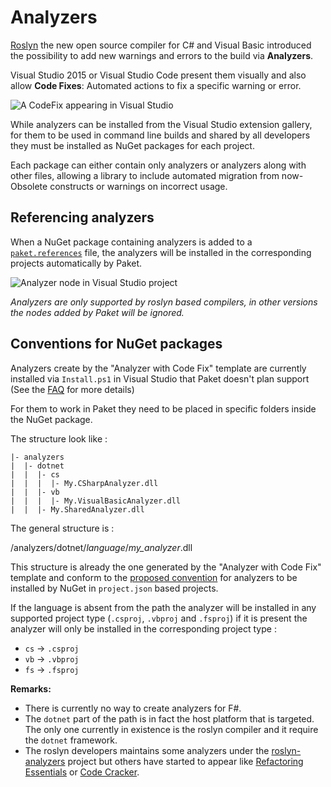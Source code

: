 # Analyzers

[Roslyn](https://github.com/dotnet/roslyn) the new open source compiler for C# and Visual Basic introduced the
possibility to add new warnings and errors to the build via **Analyzers**.

Visual Studio 2015 or Visual Studio Code present them visually and also allow **Code Fixes**: Automated
actions to fix a specific warning or error.

![A CodeFix appearing in Visual Studio](img/analyzers-demo.png)

While analyzers can be installed from the Visual Studio extension gallery, for them to be used in command line
builds and shared by all developers they must be installed as NuGet packages for each project.

Each package can either contain only analyzers or analyzers along with other files, allowing a library to include
automated migration from now-Obsolete constructs or warnings on incorrect usage. 

## Referencing analyzers


When a NuGet package containing analyzers is added to a [`paket.references`](references-files.html)
file, the analyzers will be installed in the corresponding projects automatically by Paket.

![Analyzer node in Visual Studio project](img/analyzers-in-vs.png)

*Analyzers are only supported by roslyn based compilers, in other versions the nodes added by Paket will be ignored.*

## Conventions for NuGet packages

Analyzers create by the "Analyzer with Code Fix" template are currently installed via `Install.ps1` in Visual Studio
that Paket doesn't plan support (See the [FAQ](faq.html#paket-vs-powershell-install-scripts) for more details)

For them to work in Paket they need to be placed in specific folders inside the NuGet package.

The structure look like :

```none
|- analyzers
|  |- dotnet
|  |  |- cs
|  |  |  |- My.CSharpAnalyzer.dll
|  |  |- vb
|  |  |  |- My.VisualBasicAnalyzer.dll
|  |  |- My.SharedAnalyzer.dll
```

The general structure is :

/analyzers/dotnet/*language*/*my_analyzer*.dll

This structure is already the one generated by the "Analyzer with Code Fix" template and conform to the
[proposed convention](https://github.com/NuGet/NuGetDocs/pull/362) for analyzers to be installed by NuGet
in `project.json` based projects.

If the language is absent from the path the analyzer will be installed in any supported project type
(`.csproj`, `.vbproj` and `.fsproj`) if it is present the analyzer will only be installed in the corresponding
project type :

* `cs` -> `.csproj`
* `vb` -> `.vbproj`
* `fs` -> `.fsproj` 

**Remarks:**

- There is currently no way to create analyzers for F#.
- The `dotnet` part of the path is in fact the host platform that is targeted. The only one currently in existence
  is the roslyn compiler and it require the `dotnet` framework.
- The roslyn developers maintains some analyzers under the
  [roslyn-analyzers](https://github.com/dotnet/roslyn-analyzers) project but others have started to appear
  like [Refactoring Essentials](http://vsrefactoringessentials.com/) or
  [Code Cracker](https://code-cracker.github.io/).